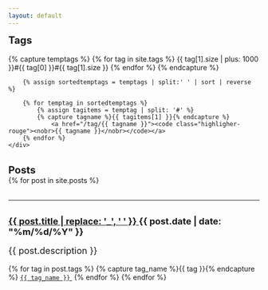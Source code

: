 ```yaml
---
layout: default
---
```

<div width="100%">
  <div class="wrapper context_text">
  	<div style="font-weight: bold; font-size: 20px;"> Tags </div>
  	<br>
		{% capture temptags %}
			{% for tag in site.tags %}
				{{ tag[1].size | plus: 1000 }}#{{ tag[0] }}#{{ tag[1].size }}
			{% endfor %}
		{% endcapture %}

		{% assign sortedtemptags = temptags | split:' ' | sort | reverse %}

		{% for temptag in sortedtemptags %}
			{% assign tagitems = temptag | split: '#' %}
			{% capture tagname %}{{ tagitems[1] }}{% endcapture %}
				<a href="/tag/{{ tagname }}"><code class="highligher-rouge"><nobr>{{ tagname }}</nobr></code></a>
		{% endfor %}
	</div>
</div>

<br>

<div width="100%">
  <div class="wrapper context_text">
      <div style="font-weight: bold; font-size: 20px;"> Posts </div>
{% for post in site.posts %}
		<br>
		<br>
		<hr class="noprint">
		<br>
		<a href="{{ post.url }}" style="font-weight: bold; font-size: 18px;">
		<b> {{ post.title | replace: '_', ' ' }} </b>
		</a>
		<span style="font-weight: bold; font-size: 18px;">{{ post.date | date: "%m/%d/%Y" }}
		</span>
		<br>
		<br>	
		<span style="font-size: 18px;">{{ post.description }}</span>
		<br>
		<br>
		<span>
			{% for tag in post.tags %}
    			{% capture tag_name %}{{ tag }}{% endcapture %}
    			<a href="/tag/{{ tag_name }}"><code class="highligher-rouge"><nobr>{{ tag_name }}</nobr></code>&nbsp;</a>
  			{% endfor %}
		</span>
		{% endfor %}
	</div>
</div>